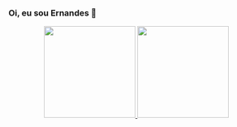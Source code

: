 ### Oi, eu sou Ernandes 👋

<div align="center">
  <a href="https://github.com/ernandesnenen">
  <img height="180em" src="https://github-readme-stats.vercel.app/api?username=ernandesnenen&show_icons=true&theme=radical&include_all_commits=true&count_private=true"/>
  <img height="180em" src="https://github-readme-stats.vercel.app/api/top-langs/?username=ernandesnenen&layout=compact&langs_count=7&theme=radical"/>
</div>
